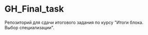 # GH_Final_task
Репозиторий для сдачи итогового задания по курсу "Итоги блока. Выбор специализации".
